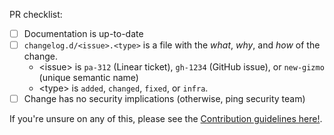 PR checklist:

- [ ] Documentation is up-to-date
- [ ] `changelog.d/<issue>.<type>` is a file with the *what*, *why*, and *how* of the change.
  - \<issue> is `pa-312` (Linear ticket), `gh-1234` (GitHub issue), or `new-gizmo` (unique semantic name)
  - \<type> is `added`, `changed`, `fixed`, or `infra`.
- [ ] Change has no security implications (otherwise, ping security team)

If you're unsure on any of this, please see the [Contribution guidelines here!](https://semgrep.dev/docs/contributing/how-to-contribute/).
